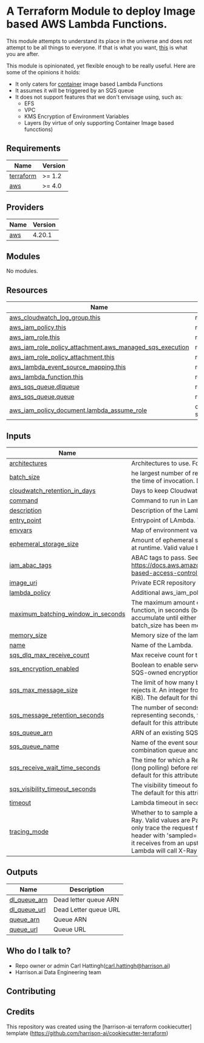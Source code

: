 # A Terraform Module to deploy Image based AWS Lambda Functions.

This module attempts to understand its place in the universe and does not attempt to be all things to everyone. If that is what you want, [this](https://registry.terraform.io/modules/terraform-aws-modules/lambda/aws/latest) is what you are after.

This module is opinionated, yet flexible enough to be really useful. Here are some of the opinions it holds:

- It only caters for [container](https://aws.amazon.com/blogs/aws/new-for-aws-lambda-container-image-support/) image based Lambda Functions
- It assumes it will be triggered by an SQS queue
- It does not support features that we don't envisage using, such as:
  - EFS
  - VPC
  - KMS Encryption of Environment Variables
  - Layers (by virtue of only supporting Container Image based funcctions)
## Requirements

| Name | Version |
|------|---------|
| <a name="requirement_terraform"></a> [terraform](#requirement\_terraform) | >= 1.2 |
| <a name="requirement_aws"></a> [aws](#requirement\_aws) | >= 4.0 |

## Providers

| Name | Version |
|------|---------|
| <a name="provider_aws"></a> [aws](#provider\_aws) | 4.20.1 |

## Modules

No modules.

## Resources

| Name | Type |
|------|------|
| [aws_cloudwatch_log_group.this](https://registry.terraform.io/providers/hashicorp/aws/latest/docs/resources/cloudwatch_log_group) | resource |
| [aws_iam_policy.this](https://registry.terraform.io/providers/hashicorp/aws/latest/docs/resources/iam_policy) | resource |
| [aws_iam_role.this](https://registry.terraform.io/providers/hashicorp/aws/latest/docs/resources/iam_role) | resource |
| [aws_iam_role_policy_attachment.aws_managed_sqs_execution](https://registry.terraform.io/providers/hashicorp/aws/latest/docs/resources/iam_role_policy_attachment) | resource |
| [aws_iam_role_policy_attachment.this](https://registry.terraform.io/providers/hashicorp/aws/latest/docs/resources/iam_role_policy_attachment) | resource |
| [aws_lambda_event_source_mapping.this](https://registry.terraform.io/providers/hashicorp/aws/latest/docs/resources/lambda_event_source_mapping) | resource |
| [aws_lambda_function.this](https://registry.terraform.io/providers/hashicorp/aws/latest/docs/resources/lambda_function) | resource |
| [aws_sqs_queue.dlqueue](https://registry.terraform.io/providers/hashicorp/aws/latest/docs/resources/sqs_queue) | resource |
| [aws_sqs_queue.queue](https://registry.terraform.io/providers/hashicorp/aws/latest/docs/resources/sqs_queue) | resource |
| [aws_iam_policy_document.lambda_assume_role](https://registry.terraform.io/providers/hashicorp/aws/latest/docs/data-sources/iam_policy_document) | data source |

## Inputs

| Name | Description | Type | Default | Required |
|------|-------------|------|---------|:--------:|
| <a name="input_architectures"></a> [architectures](#input\_architectures) | Architectures to use. For example x86\_64. | `list(string)` | n/a | yes |
| <a name="input_batch_size"></a> [batch\_size](#input\_batch\_size) | he largest number of records that Lambda will retrieve from the queue at the time of invocation. Defaults to 10 for SQS. | `number` | `10` | no |
| <a name="input_cloudwatch_retention_in_days"></a> [cloudwatch\_retention\_in\_days](#input\_cloudwatch\_retention\_in\_days) | Days to keep Cloudwatch logs before they are deleted. | `number` | `30` | no |
| <a name="input_command"></a> [command](#input\_command) | Command to run in Lambda. This is equivalent to Docker CMD. | `list(string)` | `null` | no |
| <a name="input_description"></a> [description](#input\_description) | Description of the Lambda. | `string` | n/a | yes |
| <a name="input_entry_point"></a> [entry\_point](#input\_entry\_point) | Entrypoint of LAmbda. This is equivalent to Docker ENTRYPOINT. | `list(string)` | `null` | no |
| <a name="input_envvars"></a> [envvars](#input\_envvars) | Map of environment variables for the Lambda function. | `map(string)` | `{}` | no |
| <a name="input_ephemeral_storage_size"></a> [ephemeral\_storage\_size](#input\_ephemeral\_storage\_size) | Amount of ephemeral storage (/tmp) in MB your Lambda Function can use at runtime. Valid value between 512 MB to 10,240 MB (10 GB). | `number` | `412` | no |
| <a name="input_iam_abac_tags"></a> [iam\_abac\_tags](#input\_iam\_abac\_tags) | ABAC tags to pass. See https://docs.aws.amazon.com/IAM/latest/UserGuide/introduction_attribute-based-access-control.html | `map(string)` | `{}` | no |
| <a name="input_image_uri"></a> [image\_uri](#input\_image\_uri) | Private ECR repository URI. | `string` | n/a | yes |
| <a name="input_lambda_policy"></a> [lambda\_policy](#input\_lambda\_policy) | Additional aws\_iam\_policy resource to include. | `string` | `null` | no |
| <a name="input_maximum_batching_window_in_seconds"></a> [maximum\_batching\_window\_in\_seconds](#input\_maximum\_batching\_window\_in\_seconds) | The maximum amount of time to gather records before invoking the function, in seconds (between 0 and 300). Records will continue to accumulate until either maximum\_batching\_window\_in\_seconds expires or batch\_size has been met. | `number` | `30` | no |
| <a name="input_memory_size"></a> [memory\_size](#input\_memory\_size) | Memory size of the lambda in megabytes. | `string` | n/a | yes |
| <a name="input_name"></a> [name](#input\_name) | Name of the Lambda. | `string` | n/a | yes |
| <a name="input_sqs_dlq_max_receive_count"></a> [sqs\_dlq\_max\_receive\_count](#input\_sqs\_dlq\_max\_receive\_count) | Max receive count for the dead letter queue. | `number` | `10` | no |
| <a name="input_sqs_encryption_enabled"></a> [sqs\_encryption\_enabled](#input\_sqs\_encryption\_enabled) | Boolean to enable server-side encryption (SSE) of message content with SQS-owned encryption keys. | `bool` | `false` | no |
| <a name="input_sqs_max_message_size"></a> [sqs\_max\_message\_size](#input\_sqs\_max\_message\_size) | The limit of how many bytes a message can contain before Amazon SQS rejects it. An integer from 1024 bytes (1 KiB) up to 262144 bytes (256 KiB). The default for this attribute is 262144 (256 KiB) | `number` | `262144` | no |
| <a name="input_sqs_message_retention_seconds"></a> [sqs\_message\_retention\_seconds](#input\_sqs\_message\_retention\_seconds) | The number of seconds Amazon SQS retains a message. Integer representing seconds, from 60 (1 minute) to 1209600 (14 days). The default for this attribute is 345600 (4 days) | `number` | `1209600` | no |
| <a name="input_sqs_queue_arn"></a> [sqs\_queue\_arn](#input\_sqs\_queue\_arn) | ARN of an existing SQS event source queue. | `string` | `null` | no |
| <a name="input_sqs_queue_name"></a> [sqs\_queue\_name](#input\_sqs\_queue\_name) | Name of the event source queue if you want this module to create a combination queue and dead letter queue. | `string` | `null` | no |
| <a name="input_sqs_receive_wait_time_seconds"></a> [sqs\_receive\_wait\_time\_seconds](#input\_sqs\_receive\_wait\_time\_seconds) | The time for which a ReceiveMessage call will wait for a message to arrive (long polling) before returning. An integer from 0 to 20 (seconds). The default for this attribute is 0, meaning that the call will return immediately. | `number` | `20` | no |
| <a name="input_sqs_visibility_timeout_seconds"></a> [sqs\_visibility\_timeout\_seconds](#input\_sqs\_visibility\_timeout\_seconds) | The visibility timeout for the queue. An integer from 0 to 43200 (12 hours). The default for this attribute is 30. | `number` | `300` | no |
| <a name="input_timeout"></a> [timeout](#input\_timeout) | Lambda timeout in seconds. | `string` | n/a | yes |
| <a name="input_tracing_mode"></a> [tracing\_mode](#input\_tracing\_mode) | Whether to to sample and trace a subset of incoming requests with AWS X-Ray. Valid values are PassThrough and Active. If PassThrough, Lambda will only trace the request from an upstream service if it contains a tracing header with 'sampled=1'. If Active, Lambda will respect any tracing header it receives from an upstream service. If no tracing header is received, Lambda will call X-Ray for a tracing decision. | `string` | `null` | no |

## Outputs

| Name | Description |
|------|-------------|
| <a name="output_dl_queue_arn"></a> [dl\_queue\_arn](#output\_dl\_queue\_arn) | Dead letter queue ARN |
| <a name="output_dl_queue_url"></a> [dl\_queue\_url](#output\_dl\_queue\_url) | Dead Letter queue URL |
| <a name="output_queue_arn"></a> [queue\_arn](#output\_queue\_arn) | Queue ARN |
| <a name="output_queue_url"></a> [queue\_url](#output\_queue\_url) | Queue URL |


## Who do I talk to?

- Repo owner or admin Carl Hattingh(carl.hattingh@harrison.ai)
- Harrison.ai Data Engineering team

## Contributing

## Credits

This repository was created using the [harrison-ai terraform cookiecutter] template (https://github.com/harrison-ai/cookiecutter-terraform)
